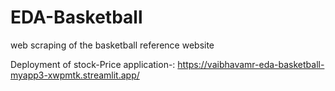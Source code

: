 # EDA-Basketball

web scraping of the basketball reference website

Deployment of stock-Price application-: https://vaibhavamr-eda-basketball-myapp3-xwpmtk.streamlit.app/
